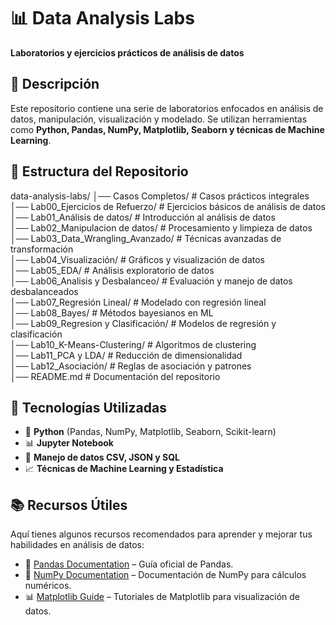 # 📊 Data Analysis Labs  

**Laboratorios y ejercicios prácticos de análisis de datos**  

## 📖 Descripción

Este repositorio contiene una serie de laboratorios enfocados en análisis de datos, manipulación, visualización y modelado. Se utilizan herramientas como **Python, Pandas, NumPy, Matplotlib, Seaborn y técnicas de Machine Learning**.  

## 📁 Estructura del Repositorio  

data-analysis-labs/
│── Casos Completos/                     # Casos prácticos integrales  
│── Lab00_Ejercicios de Refuerzo/        # Ejercicios básicos de análisis de datos  
│── Lab01_Análisis de datos/             # Introducción al análisis de datos  
│── Lab02_Manipulacion de datos/         # Procesamiento y limpieza de datos  
│── Lab03_Data_Wrangling_Avanzado/       # Técnicas avanzadas de transformación  
│── Lab04_Visualización/                 # Gráficos y visualización de datos  
│── Lab05_EDA/                           # Análisis exploratorio de datos  
│── Lab06_Analisis y Desbalanceo/        # Evaluación y manejo de datos desbalanceados  
│── Lab07_Regresión Lineal/              # Modelado con regresión lineal  
│── Lab08_Bayes/                         # Métodos bayesianos en ML  
│── Lab09_Regresion y Clasificación/     # Modelos de regresión y clasificación  
│── Lab10_K-Means-Clustering/            # Algoritmos de clustering  
│── Lab11_PCA y LDA/                     # Reducción de dimensionalidad  
│── Lab12_Asociación/                    # Reglas de asociación y patrones  
│── README.md                            # Documentación del repositorio  

## 🚀 Tecnologías Utilizadas  

- 🐍 **Python** (Pandas, NumPy, Matplotlib, Seaborn, Scikit-learn)  
- 📊 **Jupyter Notebook**  
- 📂 **Manejo de datos CSV, JSON y SQL**  
- 📈 **Técnicas de Machine Learning y Estadística**  

<!-- ## 📌 Cómo Usar este Repositorio  

### 1️⃣ Clonar el Repositorio

```bash
git clone https://github.com/ReusJimenez/data-analysis-labs.git
cd data-analysis-labs
```

### 2️⃣ Crear un Entorno Virtual (Opcional)

```bash
python -m venv venv  
source venv/bin/activate  # En Mac/Linux  
venv\Scripts\activate  # En Windows  
```

### 3️⃣ Instalar Dependencias

```bash
pip install -r requirements.txt
```

### 4️⃣ Ejecutar un Notebook

```bash
jupyter notebook
``` -->

## 📚 Recursos Útiles

Aquí tienes algunos recursos recomendados para aprender y mejorar tus habilidades en análisis de datos:

- 📖 [Pandas Documentation](https://pandas.pydata.org/docs/) – Guía oficial de Pandas.
- 🔢 [NumPy Documentation](https://numpy.org/doc/) – Documentación de NumPy para cálculos numéricos.
- 📊 [Matplotlib Guide](https://matplotlib.org/stable/tutorials/index.html) – Tutoriales de Matplotlib para visualización de datos.
